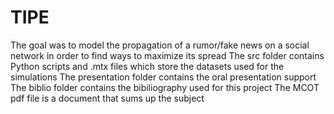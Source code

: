 # TIPE
The goal was to model the propagation of a rumor/fake news on a social network in order to find ways to maximize its spread
The src folder contains Python scripts and .mtx files which store the datasets used for the simulations
The presentation folder contains the oral presentation support
The biblio folder contains the bibiliography used for this project
The MCOT pdf file is a document that sums up the subject
